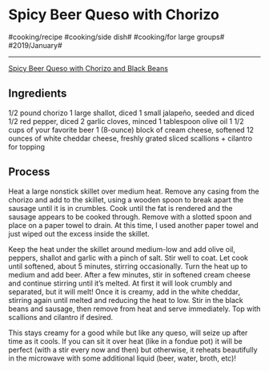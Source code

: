 # Spicy Beer Queso with Chorizo
#cooking/recipe #cooking/side dish# #cooking/for large groups# #2019/January#
- - - -
[Spicy Beer Queso with Chorizo and Black Beans](https://www.howsweeteats.com/2013/05/spicy-beer-queso-with-chorizo-and-black-beans/)

## Ingredients
1/2 pound chorizo
1 large shallot, diced
1 small jalapeño, seeded and diced
1/2 red pepper, diced
2 garlic cloves, minced
1 tablespoon olive oil
1 1/2 cups of your favorite beer
1 (8-ounce) block of cream cheese, softened
12 ounces of white cheddar cheese, freshly grated
sliced scallions + cilantro for topping

## Process
Heat a large nonstick skillet over medium heat. Remove any casing from the chorizo and add to the skillet, using a wooden spoon to break apart the sausage until it is in crumbles. Cook until the fat is rendered and the sausage appears to be cooked through. Remove with a slotted spoon and place on a paper towel to drain. At this time, I used another paper towel and just wiped out the excess inside the skillet.

Keep the heat under the skillet around medium-low and add olive oil, peppers, shallot and garlic with a pinch of salt. Stir well to coat. Let cook until softened, about 5 minutes, stirring occasionally. Turn the heat up to medium and add beer. After a few minutes, stir in softened cream cheese and continue stirring until it’s melted. At first it will look crumbly and separated, but it will melt! Once it is creamy, add in the white cheddar, stirring again until melted and reducing the heat to low. Stir in the black beans and sausage, then remove from heat and serve immediately. Top with scallions and cilantro if desired.

This stays creamy for a good while but like any queso, will seize up after time as it cools. If you can sit it over heat (like in a fondue pot) it will be perfect (with a stir every now and then) but otherwise, it reheats beautifully in the microwave with some additional liquid (beer, water, broth, etc)!